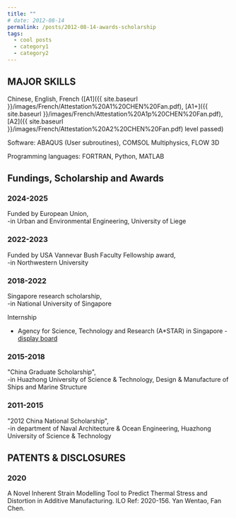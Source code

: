```yaml
---
title: ""
# date: 2012-08-14
permalink: /posts/2012-08-14-awards-scholarship
tags:
  - cool posts
  - category1
  - category2
---
```


<!-- ## Reviewer for Journals

2024 Additive Manufacturing

2024 Journal of Materials Processing Tech

2023 Chinese Journal of Mechanical Engineering: Additive Manufacturing Frontiers

2022 Smart Manufacturing -->

## MAJOR SKILLS

Chinese, English, French ([A1]({{ site.baseurl }}/images/French/Attestation%20A1%20CHEN%20Fan.pdf), [A1+]({{ site.baseurl }}/images/French/Attestation%20A1p%20CHEN%20Fan.pdf), [A2]({{ site.baseurl }}/images/French/Attestation%20A2%20CHEN%20Fan.pdf) level passed)

Software: ABAQUS (User subroutines), COMSOL Multiphysics, FLOW 3D

Programming languages: FORTRAN, Python, MATLAB

## Fundings, Scholarship and Awards

### 2024-2025
Funded by European Union,  
-in Urban and Environmental Engineering, University of Liege

### 2022-2023
Funded by USA Vannevar Bush Faculty Fellowship award,  
-in Northwestern University

### 2018-2022
Singapore research scholarship,  
-in National University of Singapore

Internship  
- Agency for Science, Technology and Research (A*STAR) in Singapore - [display board](https://www.a-star.edu.sg/ihpc/internship/chen-fan)

### 2015-2018
"China Graduate Scholarship",  
-in Huazhong University of Science & Technology, Design & Manufacture of Ships and Marine Structure

### 2011-2015
"2012 China National Scholarship",  
-in department of Naval Architecture & Ocean Engineering, Huazhong University of Science & Technology

## PATENTS & DISCLOSURES

### 2020
A Novel Inherent Strain Modelling Tool to Predict Thermal Stress and Distortion in Additive Manufacturing. ILO Ref: 2020-156. Yan Wentao, Fan Chen.